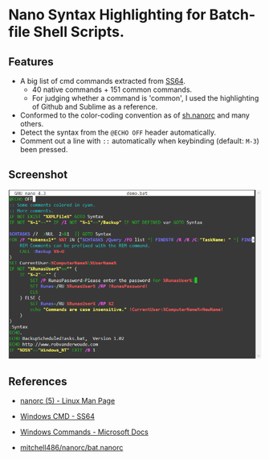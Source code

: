 # Nano Syntax Highlighting for Batch-file Shell Scripts.

## Features

- A big list of cmd commands extracted from [SS64](https://ss64.com/nt/).
  - 40 native commands + 151 common commands.
  - For judging whether a command is 'common', I used the highlighting of Github and Sublime as a reference.
- Conformed to the color-coding convention as of [sh.nanorc](https://git.savannah.gnu.org/cgit/nano.git/tree/syntax/sh.nanorc) and many others.
- Detect the syntax from the `@ECHO OFF` header automatically.
- Comment out a line with `::` automatically when keybinding (default: `M-3`) been pressed. 


## Screenshot

<img src="/res/scnshot.png" width=600>


## References

- [nanorc (5) - Linux Man Page](https://www.systutorials.com/docs/linux/man/5-nanorc/)

- [Windows CMD - SS64](https://ss64.com/nt/)

- [Windows Commands - Microsoft Docs](https://docs.microsoft.com/en-us/windows-server/administration/windows-commands/for)

- [mitchell486/nanorc/bat.nanorc](https://github.com/mitchell486/nanorc)
